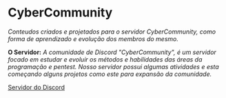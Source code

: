 # CyberCommunity

*Conteudos criados e projetados para o servidor CyberCommunity, como forma de aprendizado e evolução dos membros do mesmo.*

**O Servidor:**
*A comunidade de Discord "CyberCommunity", é um servidor focado em estudar e evoluir os métodos e habilidades das áreas da programação e pentest. Nosso servidor possui algumas atividades e esta começando alguns projetos como este para expansão da comunidade.*

[Servidor do Discord](https://discord.gg/p32SPnu)
